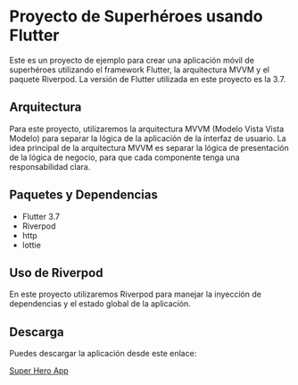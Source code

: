 # Proyecto de Superhéroes usando Flutter

Este es un proyecto de ejemplo para crear una aplicación móvil de superhéroes utilizando el framework Flutter, la arquitectura MVVM y el paquete Riverpod. La versión de Flutter utilizada en este proyecto es la 3.7.

## Arquitectura

Para este proyecto, utilizaremos la arquitectura MVVM (Modelo Vista Vista Modelo) para separar la lógica de la aplicación de la interfaz de usuario. La idea principal de la arquitectura MVVM es separar la lógica de presentación de la lógica de negocio, para que cada componente tenga una responsabilidad clara.

## Paquetes y Dependencias

- Flutter 3.7
- Riverpod
- http
- lottie

## Uso de Riverpod

En este proyecto utilizaremos Riverpod para manejar la inyección de dependencias y el estado global de la aplicación.

## Descarga

Puedes descargar la aplicación desde este enlace:

[Super Hero App](https://drive.google.com/file/d/1n9iETSwMnnACnq9cmk_sLXAurrZqZsUo/view?usp=sharing)
